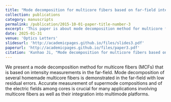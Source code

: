 ```yaml
---
title: "Mode decomposition for multicore fibers based on far-field intensity measurements"
collection: publications
category: manuscripts
permalink: /publication/2015-10-01-paper-title-number-3
excerpt: 'This paper is about mode decomposition method for multicore fibers.'
date: 2025-01-31
venue: 'Optics Letters'
slidesurl: 'http://academicpages.github.io/files/slides3.pdf'
paperurl: 'http://academicpages.github.io/files/paper3.pdf'
citation: 'Kunhao Ji, "Mode decomposition for multicore fibers based on far-field intensity measurements," Opt. Lett. 50, 1045-1048 (2025).'
---
```


We present a mode decomposition method for multicore fibers (MCFs) that is based on intensity measurements in the far-field. Mode decomposition of several homemade multicore fibers is demonstrated in the far-field with low residual errors. Accurate measurement of supermode compositions and of the electric fields among cores is crucial for many applications involving multicore fibers as well as their integration into multimode platforms.
